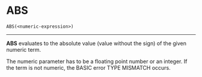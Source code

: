 # ABS

```
ABS(<numeric-expression>)
```

---

**ABS** evaluates to the absolute value (value without the sign) of the given numeric term.

The numeric parameter has to be a floating point number or an integer. If the term is not numeric, the BASIC error TYPE MISMATCH occurs.
